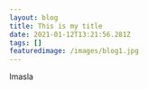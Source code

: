 ```yaml
---
layout: blog
title: This is my title
date: 2021-01-12T13:21:56.281Z
tags: []
featuredimage: /images/blog1.jpg
---
```

lmasla
